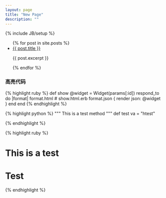 ```yaml
---
layout: page
title: "New Page"
description: ""
---
```

{% include JB/setup %}

<ul>
  {% for post in site.posts %}
    <li>
      <a href="{{ post.url }}">{{ post.title }}</a>
      <P>{{ post.excerpt }}</p>
    </li>
  {% endfor %}
</ul>
<h3>高亮代码</h3>
{% highlight ruby %}
def show
  @widget = Widget(params[:id])
  respond_to do |format|
    format.html # show.html.erb
    format.json { render json: @widget }
  end
end
{% endhighlight %}

{% highlight python %}
""" This is a test method """
def test
    va = "htest"




{% endhighlight %}


{% highlight ruby %}
# This is a test
# Test
{% endhighlight %}
